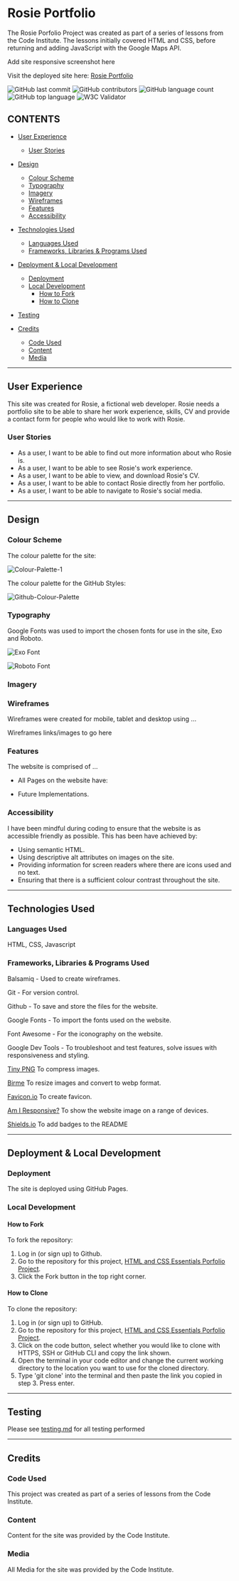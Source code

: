 # Rosie Portfolio

The Rosie Porfolio Project was created as part of a series of lessons from the Code Institute. The lessons initially covered HTML and CSS, before returning and adding JavaScript with the Google Maps API.

Add site responsive screenshot here

Visit the deployed site here: [Rosie Portfolio]()

![GitHub last commit](https://img.shields.io/github/last-commit/kera-cudmore/rosie-portfolio?style=for-the-badge)
![GitHub contributors](https://img.shields.io/github/contributors/kera-cudmore/rosie-portfolio?style=for-the-badge)
![GitHub language count](https://img.shields.io/github/languages/count/kera-cudmore/rosie-portfolio?style=for-the-badge)
![GitHub top language](https://img.shields.io/github/languages/top/kera-cudmore/rosie-portfolio?style=for-the-badge)
![W3C Validator]()

## CONTENTS

* [User Experience](#user-experience)
  * [User Stories](#user-stories)

* [Design](#design)
  * [Colour Scheme](#colour-scheme)
  * [Typography](#typography)
  * [Imagery](#imagery)
  * [Wireframes](#wireframes)
  * [Features](#features)
  * [Accessibility](#accessibility)

* [Technologies Used](#technologies-used)
  * [Languages Used](#languages-used)
  * [Frameworks, Libraries & Programs Used](#frameworks-libraries--programs-used)

* [Deployment & Local Development](#deployment--local-development)
  * [Deployment](#deployment)
  * [Local Development](#local-development)
    * [How to Fork](#how-to-fork)
    * [How to Clone](#how-to-clone)

* [Testing](#testing)
  
* [Credits](#credits)
  * [Code Used](#code-used)
  * [Content](#content)
  * [Media](#media)

- - -

## User Experience

This site was created for Rosie, a fictional web developer. Rosie needs a portfolio site to be able to share her work experience, skills, CV and provide a contact form for people who would like to work with Rosie.

### User Stories

* As a user, I want to be able to find out more information about who Rosie is.
* As a user, I want to be able to see Rosie's work experience.
* As a user, I want to be able to view, and download Rosie's CV.
* As a user, I want to be able to contact Rosie directly from her portfolio.
* As a user, I want to be able to navigate to Rosie's social media.

- - -

## Design

### Colour Scheme

The colour palette for the site:

![Colour-Palette-1](documentation/colour-palette-1.png)

The colour palette for the GitHub Styles:

![Github-Colour-Palette](documentation/Github-Color-Palette.png)

### Typography

Google Fonts was used to import the chosen fonts for use in the site, Exo and Roboto.

![Exo Font](documentation/exo.png)

![Roboto Font](documentation/roboto.png)

### Imagery

### Wireframes

Wireframes were created for mobile, tablet and desktop using ...

Wireframes links/images to go here

### Features

The website is comprised of …

* All Pages on the website have:

* Future Implementations.

### Accessibility

I have been mindful during coding to ensure that the website is as accessible friendly as possible. This has been have achieved by:

* Using semantic HTML.
* Using descriptive alt attributes on images on the site.
* Providing information for screen readers where there are icons used and no text.
* Ensuring that there is a sufficient colour contrast throughout the site.

- - -

## Technologies Used

### Languages Used

HTML, CSS, Javascript

### Frameworks, Libraries & Programs Used

Balsamiq - Used to create wireframes.

Git - For version control.

Github - To save and store the files for the website.

Google Fonts - To import the fonts used on the website.

Font Awesome - For the iconography on the website.

Google Dev Tools - To troubleshoot and test features, solve issues with responsiveness and styling.

[Tiny PNG](https://tinypng.com/) To compress images.

[Birme](https://www.birme.net/) To resize images and convert to webp format.

[Favicon.io](https://favicon.io/) To create favicon.

[Am I Responsive?](http://ami.responsivedesign.is/) To show the website image on a range of devices.

[Shields.io](https://shields.io/) To add badges to the README

- - -

## Deployment & Local Development

### Deployment

The site is deployed using GitHub Pages.

### Local Development

#### How to Fork

To fork the repository:

1. Log in (or sign up) to Github.
2. Go to the repository for this project, [HTML and CSS Essentials Porfolio Project](https://github.com/kera-cudmore/html-and-css-essentials-portfolio-project).
3. Click the Fork button in the top right corner.

#### How to Clone

To clone the repository:

1. Log in (or sign up) to GitHub.
2. Go to the repository for this project, [HTML and CSS Essentials Porfolio Project](https://github.com/kera-cudmore/html-and-css-essentials-portfolio-project).
3. Click on the code button, select whether you would like to clone with HTTPS, SSH or GitHub CLI and copy the link shown.
4. Open the terminal in your code editor and change the current working directory to the location you want to use for the cloned directory.
5. Type 'git clone' into the terminal and then paste the link you copied in step 3. Press enter.

- - -

## Testing

Please see [testing.md](testing.md) for all testing performed
- - -

## Credits

### Code Used

This project was created as part of a series of lessons from the Code Institute.

### Content

Content for the site was provided by the Code Institute.

### Media

All Media for the site was provided by the Code Institute.
